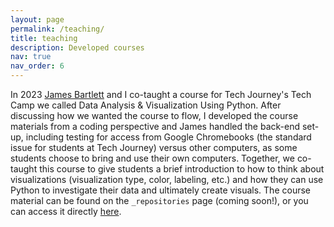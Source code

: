 ```yaml
---
layout: page
permalink: /teaching/
title: teaching
description: Developed courses
nav: true
nav_order: 6
---
```


In 2023 [James Bartlett](https://github.com/jamesdbartlett3) and I co-taught a course for Tech Journey's Tech Camp we called Data Analysis & Visualization Using Python. After discussing how we wanted the course to flow, I developed the course materials from a coding perspective and James handled the back-end set-up, including testing for access from Google Chromebooks (the standard issue for students at Tech Journey) versus other computers, as some students choose to bring and use their own computers. Together, we co-taught this course to give students a brief introduction to how to think about visualizations (visualization type, color, labeling, etc.) and how they can use Python to investigate their data and ultimately create visuals. The course material can be found on the `_repositories` page (coming soon!), or you can access it directly [here](https://github.com/likeawednesday/TechCamp_DataViz).